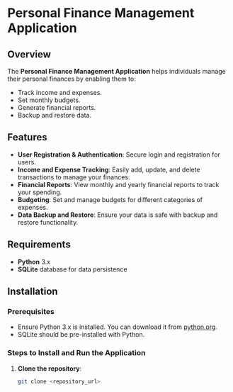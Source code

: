# Personal Finance Management Application

## Overview
The **Personal Finance Management Application** helps individuals manage their personal finances by enabling them to:
- Track income and expenses.
- Set monthly budgets.
- Generate financial reports.
- Backup and restore data.

## Features
- **User Registration & Authentication**: Secure login and registration for users.
- **Income and Expense Tracking**: Easily add, update, and delete transactions to manage your finances.
- **Financial Reports**: View monthly and yearly financial reports to track your spending.
- **Budgeting**: Set and manage budgets for different categories of expenses.
- **Data Backup and Restore**: Ensure your data is safe with backup and restore functionality.

## Requirements
- **Python** 3.x
- **SQLite** database for data persistence

## Installation

### Prerequisites
- Ensure Python 3.x is installed. You can download it from [python.org](https://www.python.org/downloads/).
- SQLite should be pre-installed with Python.

### Steps to Install and Run the Application
1. **Clone the repository**:
   ```bash
   git clone <repository_url>
